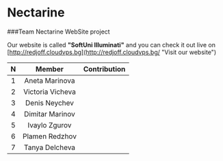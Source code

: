 # Nectarine
###Team Nectarine WebSite project

Our website is called **"SoftUni Illuminati"** and you can check it out live on [http://redjoff.cloudvps.bg](http://redjoff.cloudvps.bg/ "Visit our website")

| N | Member | Contribution |
|:-:|:------:|:------------:|
| 1 |Aneta Marinova||
| 2 |Victoria Vicheva||
| 3 |Denis Neychev||
| 4 |Dimitar Marinov||
| 5 |Ivaylo Zgurov||
| 6 |Plamen Redzhov||
| 7 |Tanya Delcheva||
